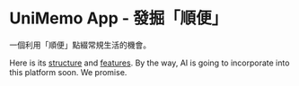 # UniMemo App - 發掘「順便」

一個利用「順便」點綴常規生活的機會。

Here is its [structure](https://coggle.it/diagram/WQrjEpfnlgABEGCA) and [features](https://prezi.com/view/41yL0TJCFDXOnY8FqlIT/). By the way, AI is going to incorporate into this platform soon. We promise.
